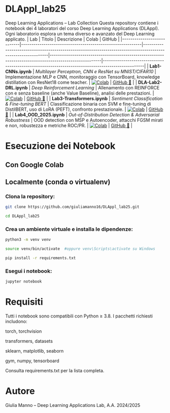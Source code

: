 # DLAppl_lab25
Deep Learning Applications – Lab Collection
Questa repository contiene i notebook dei 4 laboratori del corso Deep Learning Applications (DLAppl). Ogni laboratorio esplora un tema diverso e avanzato del Deep Learning applicato.
| Lab                         | Titolo                                                   | Descrizione                                                                                                 | Colab                                                                                                 | GitHub                                                                                          |
|----------------------------|-----------------------------------------------------------|-------------------------------------------------------------------------------------------------------------|-------------------------------------------------------------------------------------------------------|--------------------------------------------------------------------------------------------------|
| **Lab1-CNNs.ipynb**         | *Multilayer Perceptron, CNN e ResNet su MNIST/CIFAR10*   | Implementazione MLP e CNN, monitoraggio con TensorBoard, knowledge distillation con ResNet18 come teacher. | [![Colab](https://colab.research.google.com/assets/colab-badge.svg)](https://colab.research.google.com/github/giuliamanno16/DLAppl_lab25/blob/main/Lab1-CNNs.ipynb) | [GitHub 🔗](https://github.com/giuliamanno16/DLAppl_lab25/blob/main/Lab1-CNNs.ipynb)         |
| **DLA-Lab2-DRL.ipynb**      | *Deep Reinforcement Learning*                            | Allenamento con REINFORCE con e senza baseline (anche Value Baseline), analisi delle prestazioni.          | [![Colab](https://colab.research.google.com/assets/colab-badge.svg)](https://colab.research.google.com/github/giuliamanno16/DLAppl_lab25/blob/main/DLA-Lab2-DRL.ipynb) | [GitHub 🔗](https://github.com/giuliamanno16/DLAppl_lab25/blob/main/DLA-Lab2-DRL.ipynb)      |
| **Lab3-Transformers.ipynb** | *Sentiment Classification & Fine-tuning BERT*            | Classificazione binaria con SVM e fine-tuning di DistilBERT, uso di LoRA (PEFT), confronto prestazionale.   | [![Colab](https://colab.research.google.com/assets/colab-badge.svg)](https://colab.research.google.com/github/giuliamanno16/DLAppl_lab25/blob/main/Lab3-Transformers.ipynb) | [GitHub 🔗](https://github.com/giuliamanno16/DLAppl_lab25/blob/main/Lab3-Transformers.ipynb) |
| **Lab4_OOD_2025.ipynb**     | *Out-of-Distribution Detection & Adversarial Robustness* | OOD detection con MSP e Autoencoder, attacchi FGSM mirati e non, robustezza e metriche ROC/PR.              | [![Colab](https://colab.research.google.com/assets/colab-badge.svg)](https://colab.research.google.com/github/giuliamanno16/DLAppl_lab25/blob/main/Lab4_OOD_2025.ipynb) | [GitHub 🔗](https://github.com/giuliamanno16/DLAppl_lab25/blob/main/Lab4_OOD_2025.ipynb)     |


# Esecuzione dei Notebook

## **Con Google Colab**

## **Localmente (conda o virtualenv)**

### **Clona la repository:**

```bash
git clone https://github.com/giuliamanno16/DLAppl_lab25.git

cd DLAppl_lab25
```
### **Crea un ambiente virtuale e installa le dipendenze:**

```bash
python3 -m venv venv

source venv/bin/activate  #oppure venv\Scripts\activate su Windows

pip install -r requirements.txt
```
### **Esegui i notebook:**
```bash
jupyter notebook
```
# Requisiti

Tutti i notebook sono compatibili con Python ≥ 3.8. I pacchetti richiesti includono:

torch, torchvision

transformers, datasets

sklearn, matplotlib, seaborn

gym, numpy, tensorboard

Consulta requirements.txt per la lista completa.

# Autore

Giulia Manno – Deep Learning Applications Lab, A.A. 2024/2025
